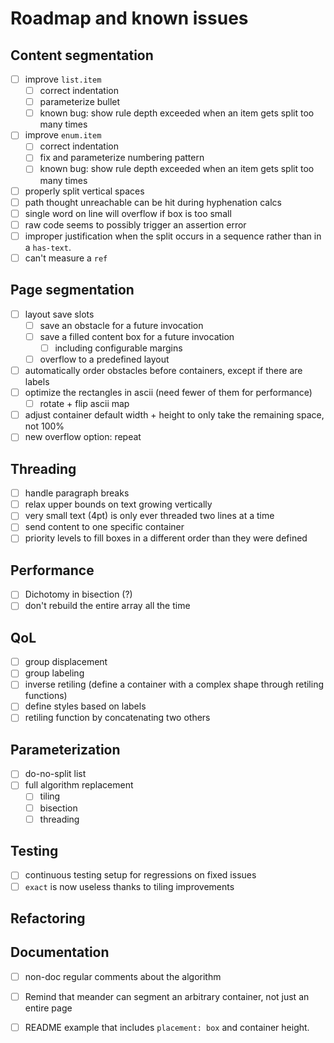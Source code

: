 # Roadmap and known issues

## Content segmentation
- [ ] improve `list.item`
  - [ ] correct indentation
  - [ ] parameterize bullet
  - [ ] known bug: show rule depth exceeded when an item gets split too many times
- [ ] improve `enum.item`
  - [ ] correct indentation
  - [ ] fix and parameterize numbering pattern
  - [ ] known bug: show rule depth exceeded when an item gets split too many times
- [ ] properly split vertical spaces
- [ ] path thought unreachable can be hit during hyphenation calcs
- [ ] single word on line will overflow if box is too small
- [ ] raw code seems to possibly trigger an assertion error
- [ ] improper justification when the split occurs in a sequence rather than in a `has-text`.
- [ ] can't measure a `ref`

## Page segmentation
- [ ] layout save slots
  - [ ] save an obstacle for a future invocation
  - [ ] save a filled content box for a future invocation
    - [ ] including configurable margins
  - [ ] overflow to a predefined layout
- [ ] automatically order obstacles before containers, except if there are labels
- [ ] optimize the rectangles in ascii (need fewer of them for performance)
  - [ ] rotate + flip ascii map
- [ ] adjust container default width + height to only take the remaining space, not 100%
- [ ] new overflow option: repeat

## Threading
- [ ] handle paragraph breaks
- [ ] relax upper bounds on text growing vertically
- [ ] very small text (4pt) is only ever threaded two lines at a time
- [ ] send content to one specific container
- [ ] priority levels to fill boxes in a different order than they were defined

## Performance
- [ ] Dichotomy in bisection (?)
- [ ] don't rebuild the entire array all the time

## QoL

- [ ] group displacement
- [ ] group labeling
- [ ] inverse retiling (define a container with a complex shape through retiling functions)
- [ ] define styles based on labels
- [ ] retiling function by concatenating two others

## Parameterization

- [ ] do-no-split list
- [ ] full algorithm replacement
  - [ ] tiling
  - [ ] bisection
  - [ ] threading

## Testing

- [ ] continuous testing setup for regressions on fixed issues
- [ ] `exact` is now useless thanks to tiling improvements

## Refactoring

## Documentation

- [ ] non-doc regular comments about the algorithm
- [ ] Remind that meander can segment an arbitrary container, not just an entire page
- [ ] README example that includes `placement: box` and container height.

